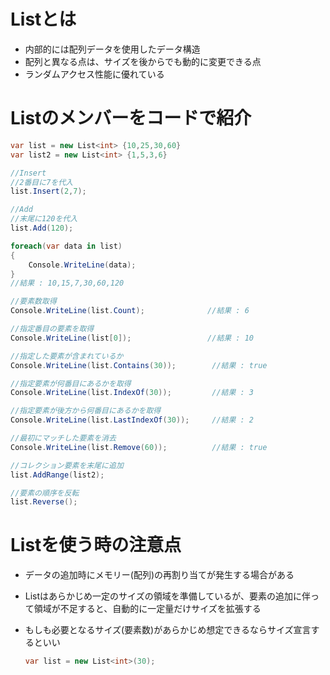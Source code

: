 # Listとは

- 内部的には配列データを使用したデータ構造
- 配列と異なる点は、サイズを後からでも動的に変更できる点
- ランダムアクセス性能に優れている

# Listのメンバーをコードで紹介

```c#
var list = new List<int> {10,25,30,60}
var list2 = new List<int> {1,5,3,6}

//Insert
//2番目に7を代入
list.Insert(2,7);

//Add
//末尾に120を代入
list.Add(120);

foreach(var data in list)
{
    Console.WriteLine(data);
}
//結果 : 10,15,7,30,60,120

//要素数取得
Console.WriteLine(list.Count);				//結果 : 6

//指定番目の要素を取得
Console.WriteLine(list[0]);					//結果 : 10

//指定した要素が含まれているか
Console.WriteLine(list.Contains(30));		 //結果 : true

//指定要素が何番目にあるかを取得
Console.WriteLine(list.IndexOf(30)); 		 //結果 : 3

//指定要素が後方から何番目にあるかを取得
Console.WriteLine(list.LastIndexOf(30));	 //結果 : 2

//最初にマッチした要素を消去
Console.WriteLine(list.Remove(60));			 //結果 : true

//コレクション要素を末尾に追加
list.AddRange(list2);

//要素の順序を反転
list.Reverse();


```



# Listを使う時の注意点

- データの追加時にメモリー(配列)の再割り当てが発生する場合がある

- Listはあらかじめ一定のサイズの領域を準備しているが、要素の追加に伴って領域が不足すると、自動的に一定量だけサイズを拡張する

- もしも必要となるサイズ(要素数)があらかじめ想定できるならサイズ宣言するといい

  ```C#
  var list = new List<int>(30);
  ```

